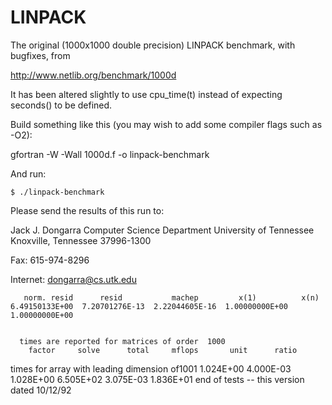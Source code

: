 # LINPACK
The original (1000x1000 double precision) LINPACK benchmark, with bugfixes, from

http://www.netlib.org/benchmark/1000d

It has been altered slightly to use cpu_time(t) instead of expecting seconds() to be defined.

Build something like this (you may wish to add some compiler flags such as -O2):

   gfortran -W -Wall 1000d.f -o linpack-benchmark

And run:

    $ ./linpack-benchmark 
   Please send the results of this run to:
  
   Jack J. Dongarra
   Computer Science Department
   University of Tennessee
   Knoxville, Tennessee 37996-1300
  
   Fax: 615-974-8296
  
   Internet: dongarra@cs.utk.edu
  
       norm. resid      resid           machep         x(1)          x(n)
    6.49150133E+00  7.20701276E-13  2.22044605E-16  1.00000000E+00  1.00000000E+00
  
  
      times are reported for matrices of order  1000
        factor     solve      total     mflops       unit      ratio
   times for array with leading dimension of1001
    1.024E+00  4.000E-03  1.028E+00  6.505E+02  3.075E-03  1.836E+01
    end of tests -- this version dated 10/12/92
 

